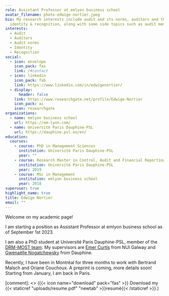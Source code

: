 ```yaml
---
role: Assistant Professor at emlyon business school
avatar_filename: photo-edwige-nortier.jpeg
bio: My research interests include audit and its norms, auditors and their
  identity & recognition, along with some side topics such as audit memes.
interests:
  - Audit
  - Auditors
  - Audit norms
  - Identity
  - Recognition
social:
  - icon: envelope
    icon_pack: fas
    link: /#contact
  - icon: linkedin
    icon_pack: fab
    link: https://www.linkedin.com/in/edwigenortier/
  - display:
      header: false
    link: https://www.researchgate.net/profile/Edwige-Nortier
    icon_pack: ai
    icon: researchgate
organizations:
  - name: emlyon business school
    url: https://em-lyon.com/
  - name: Université Paris Dauphine-PSL
    url: https://dauphine.psl.eu/en/
education:
  courses:
    - course: PhD in Management Sciences
      institution: Université Paris Dauphine-PSL
      year: ""
    - course: Research Master in Control, Audit and Financial Reporting (CARF)
      institution: Université Paris Dauphine-PSL
      year: 2019
    - course: MSc in Management
      institution: emlyon business school
      year: 2018
superuser: true
highlight_name: true
title: Edwige Nortier
email: ""
---
```

Welcome on my academic page!

I am starting a position as Assistant Professor at emlyon business school as of September 1st 2023.

I am also a PhD student at Université Paris Dauphine-PSL, member of the [DRM-MOST team](https://drm.dauphine.fr/fr/drm/accueil.html). My supervisors are [Emer Curtis](https://ie.linkedin.com/in/emer-curtis-01713325) from NUI Galway and [Gwenaëlle Nogatchewsky](https://fr.linkedin.com/in/nogatchewsky-gwenaelle-a27a93107) from Dauphine. 

Recently, I have been in Montréal for three months to work with Bertrand Malsch and Oriane Couchoux. A preprint is coming, more details soon! Starting from January, I am back in Paris.

\[comment]: <> ({{< icon name="download" pack="fas" >}} Download my {{< staticref "uploads/resume.pdf" "newtab" >}}resumé{{< /staticref >}}.)